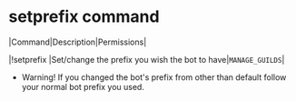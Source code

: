 # setprefix command

|Command|Description|Permissions|

|!setprefix |Set/change the prefix you wish the bot to have|`MANAGE_GUILDS`|

* Warning! If you changed the bot's prefix from other than default follow your normal bot prefix you used.